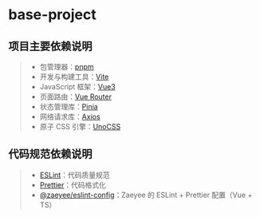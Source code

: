 # base-project

## 项目主要依赖说明

> - 包管理器：[pnpm](https://pnpm.io/zh/)
> - 开发与构建工具：[Vite](https://cn.vitejs.dev/)
> - JavaScript 框架：[Vue3](https://cn.vuejs.org/)
> - 页面路由：[Vue Router](https://router.vuejs.org/zh/)
> - 状态管理库：[Pinia](https://pinia.vuejs.org/zh/)
> - 网络请求库：[Axios](https://axios-http.com/zh/)
> - 原子 CSS 引擎：[UnoCSS](https://unocss.dev/)

## 代码规范依赖说明

> - [ESLint](https://zh-hans.eslint.org/)：代码质量规范
> - [Prettier](https://prettier.io/)：代码格式化
> - [@zaeyee/eslint-config](https://github.com/zaeyee/eslint-config)：Zaeyee 的 ESLint + Prettier 配置（Vue + TS）
